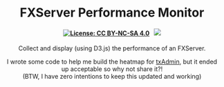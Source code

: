 <p align="center">
    <h1 align="center">
        FXServer Performance Monitor
    </h1>
    <h4 align="center">
        <a href="https://creativecommons.org/licenses/by-nc-sa/4.0/"><img src="https://img.shields.io/badge/License-CC%20BY--NC--SA%204.0-lightgrey.svg" alt="License: CC BY-NC-SA 4.0"></img></a>
        &nbsp; 
        <a href="https://discord.gg/f3TsfvD"><img src="https://discordapp.com/api/guilds/577993482761928734/widget.png?style=shield"></img></a>
    </h4>
    <p align="center">
        Collect and display (using D3.js) the performance of an FXServer.
    </p>
    <p align="center">
        I wrote some code to help me build the heatmap for <a href="https://github.com/tabarra/txAdmin">txAdmin</a>, but it ended up acceptable so why not share it?! <br>
        (BTW, I have zero intentions to keep this updated and working)
    </p>
</p>

